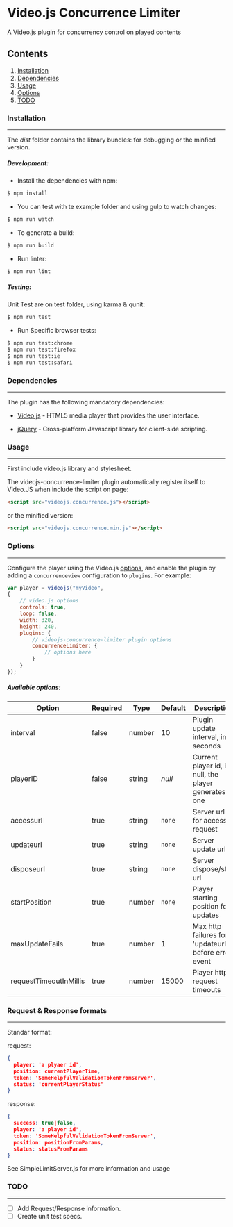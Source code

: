 Video.js Concurrence Limiter
============================

A Video.js plugin for concurrency control on played contents

Contents
--------
1. [Installation](#installation)
1. [Dependencies](#dependencies)
1. [Usage](#usage)
1. [Options](#options)
1. [TODO](#TODO)

### Installation
----------------

The *dist* folder contains the library bundles: for debugging or the minfied version.

##### Development:
- Install the dependencies with npm:
```sh
$ npm install
```
- You can test with te example folder and using gulp to watch changes:
```sh
$ npm run watch
```
- To generate a build:
```sh
$ npm run build
```
- Run linter:
```sh
$ npm run lint
```

##### Testing:
Unit Test are on test folder, using karma & qunit:
```sh
$ npm run test
```
- Run Specific browser tests:
```sh
$ npm run test:chrome
$ npm run test:firefox
$ npm run test:ie
$ npm run test:safari
```

### Dependencies
----------------

The plugin has the following mandatory dependencies:

- [Video.js](https://github.com/videojs/video.js) - HTML5 media player that provides the user interface.

- [jQuery](http://jquery.com) - Cross-platform Javascript library for client-side scripting.

### Usage
---------

First include video.js library and stylesheet.

The videojs-concurrence-limiter plugin automatically register itself to Video.JS when include
the script on page:

```html
<script src="videojs.concurrence.js"></script>
```
or the minified version:
```html
<script src="videojs.concurrence.min.js"></script>
```

### Options
-----------

Configure the player using the Video.js
[options](https://github.com/videojs/video.js/blob/master/docs/guides/options.md),
and enable the plugin by adding a `concurrenceview` configuration to `plugins`. For
example:

```javascript
var player = videojs("myVideo",
{
    // video.js options
    controls: true,
    loop: false,
    width: 320,
    height: 240,
    plugins: {
        // videojs-concurrence-limiter plugin options
        concurrenceLimiter: {
        	// options here
        }
    }
});
```
##### Available options:
| Option | Required | Type | Default | Description |
| --- | --- | --- | --- | --- |
| interval | false | number | 10 | Plugin update interval, in seconds |
| playerID | false | string | _null_ | Current player id, if null, the player generates one |
| accessurl | true | string | `none` | Server url for access request |
| updateurl | true | string | `none` | Server update url |
| disposeurl | true | string | `none` | Server dispose/stop url |
| startPosition | true | number | `none` | Player starting position for updates |
| maxUpdateFails | true | number | 1 | Max http failures for 'updateurl' before error event |
| requestTimeoutInMillis | true | number | 15000 | Player http request timeouts |
  
### Request & Response formats
-----------
Standar format:

request:
```json
{
  player: 'a plyaer id',
  position: currentPlayerTime,
  token: 'SomeHelpfulValidationTokenFromServer',
  status: 'currentPlayerStatus'
}
```

response:
```json
{
  success: true|false,
  player: 'a player id',
  token: 'SomeHelpfulValidationTokenFromServer',
  position: positionFromParams,
  status: statusFromParams
}
```


See SimpleLimitServer.js for more information and usage

### TODO
--------

- [ ] Add Request/Response information.
- [ ] Create unit test specs.
